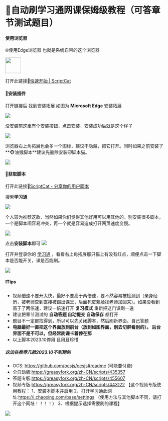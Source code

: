 # 🔴自动刷学习通网课保姆级教程（可答章节测试题目）

#### 使用浏览器

🌐使用Edge浏览器 也就是系统自带的这个浏览器

<img src="https://user-images.githubusercontent.com/119660750/221355418-d9c157ee-d1cf-499f-b227-039e77e05fcc.png" width="50px" height=“50px”>

打开此链接🔗[快速开始 | ScriptCat](https://docs.scriptcat.org/docs/use/#安装扩展)



#### 🍕安装插件

打开链接后 找到安装拓展 如图为 **Microsoft Edge** 安装拓展

<img src="https://user-images.githubusercontent.com/119660750/221355427-585c1579-d58c-4642-8f5e-c77fa0921117.png">

没安装前这里有个安装按钮，点击安装，安装成功后就是这个样子

<img src="https://user-images.githubusercontent.com/119660750/221355434-db2e8e93-9b72-4171-865e-6eb549d6bb9d.png">

浏览器右上角拓展也会多一个图标，建议不隐藏，把它打开。同时如果之前安装了**🐵油猴脚本**建议先删除安装🐱脚本猫。

<img src="https://user-images.githubusercontent.com/119660750/221355443-702c6580-51c1-43a4-ab05-5563dc1fb861.png">

#### 🎈获取脚本

打开此链接🔗[ScriptCat - 分享你的用户脚本](https://scriptcat.org/)

搜索**学习通**

<img src="https://user-images.githubusercontent.com/119660750/221355454-a9e03f82-7ce1-4488-bad1-a49a673809b7.png">

个人较为推荐这款，当然如果你们觉得其他好用可以用其他的，别安装很多脚本，一个是脚本间容易冲突，再一个就是容易造成打开网页速度变慢。

<img src="https://user-images.githubusercontent.com/119660750/221355463-dbf6c8d5-8959-483a-92b0-2b9553ce500d.png">

点击**安装脚本**即可
<img src="https://user-images.githubusercontent.com/119660750/221355469-6075a741-76db-4bd7-bcf8-0079711556f9.png">

打开并登录你的  [学习通](http://i.mooc.chaoxing.com/space/index) ，看看右上角拓展那只猫上有没有红点，顺便点击一下脚本是否能开关，课是否能刷。

<img src="https://user-images.githubusercontent.com/119660750/221355486-17ac3b71-38b3-4f38-9b96-f2ac0a571c69.png">

#### ❗Tips

- 视频倍速不要开太快，最好不要高于两倍速，要不然容易被检测到（亲身经历，被老师查到直接被踢出课堂，后面死皮赖脸找老师加回来）。如果没看到高于了两倍速，建议一倍速打开 **复习模式** 重新把这门课刷一遍
- 建议把章节测试的 **自动答题 自动提交 自动保存** 都打开
- 题目不一定都找得到，所以可以先关闭脚本，然后刷新界面，自己答题
- **电脑最好一直把这个界面放到前台（放到如图界面，别去切屏看别的）。 后台界面不是不可以，但经常刷课卡着停在那**
- 以上脚本2023.10停用 且用且珍惜
##### 这边在推荐几款2023.10不到期的
- OCS: https://github.com/ocsjs/ocsjs#readme (可能要付费)
- 全自动版:https://greasyfork.org/zh-CN/scripts/435357
- 答题专版:https://greasyfork.org/zh-CN/scripts/455607
- 视频专版:https://greasyfork.org/zh-CN/scripts/443122
【这个视频专版使用教程：
1、安装本脚本并启用
2、打开学习通此网址:https://i.chaoxing.com/base/settings （使用方法与其他脚本不同，请打开这个网址！！！！）
3、根据提示选择需要刷的课程】


<img src="https://user-images.githubusercontent.com/119660750/221355495-e4dad061-be73-42c9-95b7-21e07ef60aa9.png">
